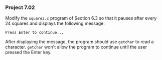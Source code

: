 ### Project 7.02
Modify the `square2.c` program of Section 6.3 so that it pauses after every 24
squares and displays the following message:

`Press Enter to continue...`

After displaying the message, the program should use `getchar` to read a
character. `getchar` won't allow the program to continue until the user pressed
the Enter key.
